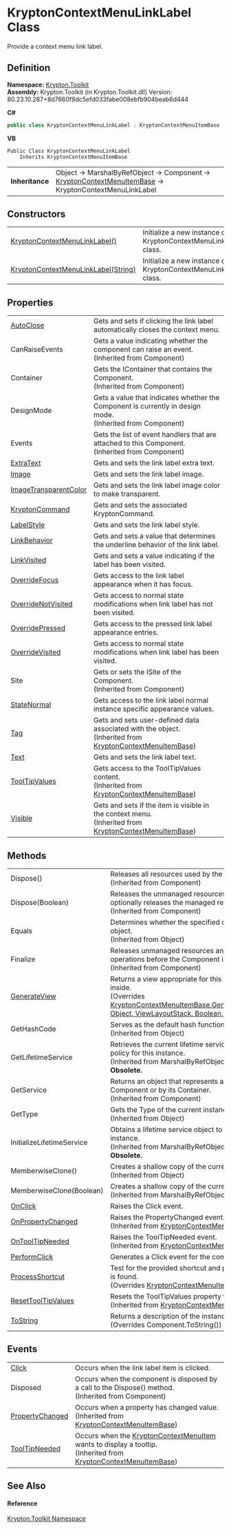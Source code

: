 # KryptonContextMenuLinkLabel Class


Provide a context menu link label.



## Definition
**Namespace:** <a href="79d2eac2-21f4-54ff-7552-b20c33c30600.md">Krypton.Toolkit</a>  
**Assembly:** Krypton.Toolkit (in Krypton.Toolkit.dll) Version: 80.23.10.287+8d7660f9dc5efd033fabe008ebfb904beab6d444

**C#**
``` C#
public class KryptonContextMenuLinkLabel : KryptonContextMenuItemBase
```
**VB**
``` VB
Public Class KryptonContextMenuLinkLabel
	Inherits KryptonContextMenuItemBase
```

<table><tr><td><strong>Inheritance</strong></td><td>Object  →  MarshalByRefObject  →  Component  →  <a href="7d97c419-819b-74c1-360f-af4d4ae026d9.md">KryptonContextMenuItemBase</a>  →  KryptonContextMenuLinkLabel</td></tr>
</table>



## Constructors
<table>
<tr>
<td><a href="d16a8b40-ac0e-3257-9a42-1087c8e29e9d.md">KryptonContextMenuLinkLabel()</a></td>
<td>Initialize a new instance of the KryptonContextMenuLinkLabel class.</td></tr>
<tr>
<td><a href="9e9ba149-913a-ebf9-1934-ff71277e8b3f.md">KryptonContextMenuLinkLabel(String)</a></td>
<td>Initialize a new instance of the KryptonContextMenuLinkLabel class.</td></tr>
</table>

## Properties
<table>
<tr>
<td><a href="8566db28-7496-d4df-8992-140ec48473e7.md">AutoClose</a></td>
<td>Gets and sets if clicking the link label automatically closes the context menu.</td></tr>
<tr>
<td>CanRaiseEvents</td>
<td>Gets a value indicating whether the component can raise an event.<br />(Inherited from Component)</td></tr>
<tr>
<td>Container</td>
<td>Gets the IContainer that contains the Component.<br />(Inherited from Component)</td></tr>
<tr>
<td>DesignMode</td>
<td>Gets a value that indicates whether the Component is currently in design mode.<br />(Inherited from Component)</td></tr>
<tr>
<td>Events</td>
<td>Gets the list of event handlers that are attached to this Component.<br />(Inherited from Component)</td></tr>
<tr>
<td><a href="8aa2900d-eed7-966a-ce5b-1f03dcfdda78.md">ExtraText</a></td>
<td>Gets and sets the link label extra text.</td></tr>
<tr>
<td><a href="9dfd8404-9599-82d6-62ef-376b18dda31d.md">Image</a></td>
<td>Gets and sets the link label image.</td></tr>
<tr>
<td><a href="0c7d7c48-bf67-4e6f-3b06-4327c85cd5fd.md">ImageTransparentColor</a></td>
<td>Gets and sets the link label image color to make transparent.</td></tr>
<tr>
<td><a href="8c13352e-79b8-da6b-dd43-d570b5194075.md">KryptonCommand</a></td>
<td>Gets and sets the associated KryptonCommand.</td></tr>
<tr>
<td><a href="29374730-a07c-bbb1-e28d-4cdc0bf69178.md">LabelStyle</a></td>
<td>Gets and sets the link label style.</td></tr>
<tr>
<td><a href="03aeb10e-ddab-90ec-0b24-9b3a012966a2.md">LinkBehavior</a></td>
<td>Gets and sets a value that determines the underline behavior of the link label.</td></tr>
<tr>
<td><a href="36b4ca3d-2665-377c-1071-befbe9354dac.md">LinkVisited</a></td>
<td>Gets and sets a value indicating if the label has been visited.</td></tr>
<tr>
<td><a href="0b741b62-bd94-5058-681c-014fc62e0e2d.md">OverrideFocus</a></td>
<td>Gets access to the link label appearance when it has focus.</td></tr>
<tr>
<td><a href="84ee72f6-e223-225e-9a70-a51e416a39ed.md">OverrideNotVisited</a></td>
<td>Gets access to normal state modifications when link label has not been visited.</td></tr>
<tr>
<td><a href="3260df5a-6fdb-9654-f6d3-9eb51d2811c8.md">OverridePressed</a></td>
<td>Gets access to the pressed link label appearance entries.</td></tr>
<tr>
<td><a href="cb197f1d-3549-6724-8d93-88cd4128321b.md">OverrideVisited</a></td>
<td>Gets access to normal state modifications when link label has been visited.</td></tr>
<tr>
<td>Site</td>
<td>Gets or sets the ISite of the Component.<br />(Inherited from Component)</td></tr>
<tr>
<td><a href="b2b18287-ff86-daff-9cf7-d6d8a3500c49.md">StateNormal</a></td>
<td>Gets access to the link label normal instance specific appearance values.</td></tr>
<tr>
<td><a href="4ca54ae1-2f96-5bce-ffd0-420b8c0c9113.md">Tag</a></td>
<td>Gets and sets user-defined data associated with the object.<br />(Inherited from <a href="7d97c419-819b-74c1-360f-af4d4ae026d9.md">KryptonContextMenuItemBase</a>)</td></tr>
<tr>
<td><a href="c5ab546e-17f8-6dfe-f666-f4570bcdb182.md">Text</a></td>
<td>Gets and sets the link label text.</td></tr>
<tr>
<td><a href="e2db60c0-a28d-f7ef-1290-98ef541699f9.md">ToolTipValues</a></td>
<td>Gets access to the ToolTipValues content.<br />(Inherited from <a href="7d97c419-819b-74c1-360f-af4d4ae026d9.md">KryptonContextMenuItemBase</a>)</td></tr>
<tr>
<td><a href="222ce9e0-7672-2989-1f3d-56ab63d1e070.md">Visible</a></td>
<td>Gets and sets if the item is visible in the context menu.<br />(Inherited from <a href="7d97c419-819b-74c1-360f-af4d4ae026d9.md">KryptonContextMenuItemBase</a>)</td></tr>
</table>

## Methods
<table>
<tr>
<td>Dispose()</td>
<td>Releases all resources used by the Component.<br />(Inherited from Component)</td></tr>
<tr>
<td>Dispose(Boolean)</td>
<td>Releases the unmanaged resources used by the Component and optionally releases the managed resources.<br />(Inherited from Component)</td></tr>
<tr>
<td>Equals</td>
<td>Determines whether the specified object is equal to the current object.<br />(Inherited from Object)</td></tr>
<tr>
<td>Finalize</td>
<td>Releases unmanaged resources and performs other cleanup operations before the Component is reclaimed by garbage collection.<br />(Inherited from Component)</td></tr>
<tr>
<td><a href="b822346a-2597-736e-6a9b-d5a379188989.md">GenerateView</a></td>
<td>Returns a view appropriate for this item based on the object it is inside.<br />(Overrides <a href="4ff50a92-e0d0-944c-4542-c1dfe1101a0b.md">KryptonContextMenuItemBase.GenerateView(IContextMenuProvider, Object, ViewLayoutStack, Boolean, Boolean)</a>)</td></tr>
<tr>
<td>GetHashCode</td>
<td>Serves as the default hash function.<br />(Inherited from Object)</td></tr>
<tr>
<td>GetLifetimeService</td>
<td>Retrieves the current lifetime service object that controls the lifetime policy for this instance.<br />(Inherited from MarshalByRefObject)<br /><strong>Obsolete.</strong></td></tr>
<tr>
<td>GetService</td>
<td>Returns an object that represents a service provided by the Component or by its Container.<br />(Inherited from Component)</td></tr>
<tr>
<td>GetType</td>
<td>Gets the Type of the current instance.<br />(Inherited from Object)</td></tr>
<tr>
<td>InitializeLifetimeService</td>
<td>Obtains a lifetime service object to control the lifetime policy for this instance.<br />(Inherited from MarshalByRefObject)<br /><strong>Obsolete.</strong></td></tr>
<tr>
<td>MemberwiseClone()</td>
<td>Creates a shallow copy of the current Object.<br />(Inherited from Object)</td></tr>
<tr>
<td>MemberwiseClone(Boolean)</td>
<td>Creates a shallow copy of the current MarshalByRefObject object.<br />(Inherited from MarshalByRefObject)</td></tr>
<tr>
<td><a href="9ccdd9cb-6c96-a307-b9fd-44275c5de4a8.md">OnClick</a></td>
<td>Raises the Click event.</td></tr>
<tr>
<td><a href="313c6727-c18d-a9a3-5fb5-e592eb5e4516.md">OnPropertyChanged</a></td>
<td>Raises the PropertyChanged event.<br />(Inherited from <a href="7d97c419-819b-74c1-360f-af4d4ae026d9.md">KryptonContextMenuItemBase</a>)</td></tr>
<tr>
<td><a href="0493ef13-8c03-5b4b-aca9-9ed23ff0e858.md">OnToolTipNeeded</a></td>
<td>Raises the ToolTipNeeded event.<br />(Inherited from <a href="7d97c419-819b-74c1-360f-af4d4ae026d9.md">KryptonContextMenuItemBase</a>)</td></tr>
<tr>
<td><a href="b3e3e833-1188-2a04-cc35-e48dec624526.md">PerformClick</a></td>
<td>Generates a Click event for the component.</td></tr>
<tr>
<td><a href="99aa4baf-159e-64bb-d51b-ba9e8a80ab12.md">ProcessShortcut</a></td>
<td>Test for the provided shortcut and perform relevant action if a match is found.<br />(Overrides <a href="1290fb0d-f07b-010e-f79d-c7e1a108ac56.md">KryptonContextMenuItemBase.ProcessShortcut(Keys)</a>)</td></tr>
<tr>
<td><a href="46907c04-f166-ac3c-11f3-65f5be172eef.md">ResetToolTipValues</a></td>
<td>Resets the ToolTipValues property to its default value.<br />(Inherited from <a href="7d97c419-819b-74c1-360f-af4d4ae026d9.md">KryptonContextMenuItemBase</a>)</td></tr>
<tr>
<td><a href="764dfb4a-56c5-1fd1-90ca-455a217ba356.md">ToString</a></td>
<td>Returns a description of the instance.<br />(Overrides Component.ToString())</td></tr>
</table>

## Events
<table>
<tr>
<td><a href="68f2abfa-90f0-ba49-f4cf-f0827c5fa80f.md">Click</a></td>
<td>Occurs when the link label item is clicked.</td></tr>
<tr>
<td>Disposed</td>
<td>Occurs when the component is disposed by a call to the Dispose() method.<br />(Inherited from Component)</td></tr>
<tr>
<td><a href="5f9b6f70-f6ff-e88d-acfd-f88d1130586b.md">PropertyChanged</a></td>
<td>Occurs when a property has changed value.<br />(Inherited from <a href="7d97c419-819b-74c1-360f-af4d4ae026d9.md">KryptonContextMenuItemBase</a>)</td></tr>
<tr>
<td><a href="19756262-2a00-26bd-456c-0f5ee895e24a.md">ToolTipNeeded</a></td>
<td>Occurs when the <a href="19269e57-f7e7-326d-c5b4-f602bf32208b.md">KryptonContextMenuItem</a> wants to display a tooltip.<br />(Inherited from <a href="7d97c419-819b-74c1-360f-af4d4ae026d9.md">KryptonContextMenuItemBase</a>)</td></tr>
</table>

## See Also


#### Reference
<a href="79d2eac2-21f4-54ff-7552-b20c33c30600.md">Krypton.Toolkit Namespace</a>  
